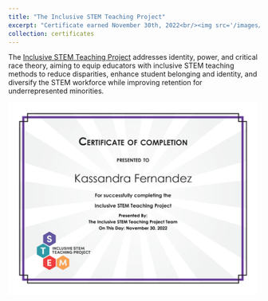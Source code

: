 ```yaml
---
title: "The Inclusive STEM Teaching Project"
excerpt: "Certificate earned November 30th, 2022<br/><img src='/images/InclusiveSTEMTeachingCert.png' width=500>"
collection: certificates
---
```


The [Inclusive STEM Teaching Project](https://www.inclusivestemteaching.org/) addresses identity, power, and critical race theory, aiming to equip educators with inclusive STEM teaching methods to reduce disparities, enhance student belonging and identity, and diversify the STEM workforce while improving retention for underrepresented minorities.

<img src='/images/InclusiveSTEMTeachingCert.png' width=500>
